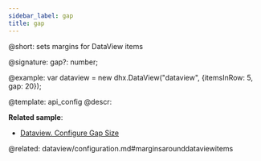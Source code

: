 ```yaml
---
sidebar_label: gap
title: gap
---          
```


@short: sets margins for DataView items

@signature: gap?: number;

@example: 
var dataview = new dhx.DataView("dataview", {itemsInRow: 5, gap: 20});


@template:	api_config
@descr: 

**Related sample**:
- [Dataview. Configure Gap Size](https://snippet.dhtmlx.com/ozsuww1q)

@related:
dataview/configuration.md#marginsarounddataviewitems
